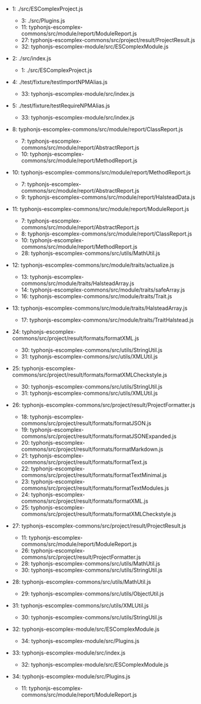 * 1:	./src/ESComplexProject.js
	* 3:	./src/Plugins.js
	* 11:	typhonjs-escomplex-commons/src/module/report/ModuleReport.js
	* 27:	typhonjs-escomplex-commons/src/project/result/ProjectResult.js
	* 32:	typhonjs-escomplex-module/src/ESComplexModule.js

* 2:	./src/index.js
	* 1:	./src/ESComplexProject.js

* 4:	./test/fixture/testImportNPMAlias.js
	* 33:	typhonjs-escomplex-module/src/index.js

* 5:	./test/fixture/testRequireNPMAlias.js
	* 33:	typhonjs-escomplex-module/src/index.js

* 8:	typhonjs-escomplex-commons/src/module/report/ClassReport.js
	* 7:	typhonjs-escomplex-commons/src/module/report/AbstractReport.js
	* 10:	typhonjs-escomplex-commons/src/module/report/MethodReport.js

* 10:	typhonjs-escomplex-commons/src/module/report/MethodReport.js
	* 7:	typhonjs-escomplex-commons/src/module/report/AbstractReport.js
	* 9:	typhonjs-escomplex-commons/src/module/report/HalsteadData.js

* 11:	typhonjs-escomplex-commons/src/module/report/ModuleReport.js
	* 7:	typhonjs-escomplex-commons/src/module/report/AbstractReport.js
	* 8:	typhonjs-escomplex-commons/src/module/report/ClassReport.js
	* 10:	typhonjs-escomplex-commons/src/module/report/MethodReport.js
	* 28:	typhonjs-escomplex-commons/src/utils/MathUtil.js

* 12:	typhonjs-escomplex-commons/src/module/traits/actualize.js
	* 13:	typhonjs-escomplex-commons/src/module/traits/HalsteadArray.js
	* 14:	typhonjs-escomplex-commons/src/module/traits/safeArray.js
	* 16:	typhonjs-escomplex-commons/src/module/traits/Trait.js

* 13:	typhonjs-escomplex-commons/src/module/traits/HalsteadArray.js
	* 17:	typhonjs-escomplex-commons/src/module/traits/TraitHalstead.js

* 24:	typhonjs-escomplex-commons/src/project/result/formats/formatXML.js
	* 30:	typhonjs-escomplex-commons/src/utils/StringUtil.js
	* 31:	typhonjs-escomplex-commons/src/utils/XMLUtil.js

* 25:	typhonjs-escomplex-commons/src/project/result/formats/formatXMLCheckstyle.js
	* 30:	typhonjs-escomplex-commons/src/utils/StringUtil.js
	* 31:	typhonjs-escomplex-commons/src/utils/XMLUtil.js

* 26:	typhonjs-escomplex-commons/src/project/result/ProjectFormatter.js
	* 18:	typhonjs-escomplex-commons/src/project/result/formats/formatJSON.js
	* 19:	typhonjs-escomplex-commons/src/project/result/formats/formatJSONExpanded.js
	* 20:	typhonjs-escomplex-commons/src/project/result/formats/formatMarkdown.js
	* 21:	typhonjs-escomplex-commons/src/project/result/formats/formatText.js
	* 22:	typhonjs-escomplex-commons/src/project/result/formats/formatTextMinimal.js
	* 23:	typhonjs-escomplex-commons/src/project/result/formats/formatTextModules.js
	* 24:	typhonjs-escomplex-commons/src/project/result/formats/formatXML.js
	* 25:	typhonjs-escomplex-commons/src/project/result/formats/formatXMLCheckstyle.js

* 27:	typhonjs-escomplex-commons/src/project/result/ProjectResult.js
	* 11:	typhonjs-escomplex-commons/src/module/report/ModuleReport.js
	* 26:	typhonjs-escomplex-commons/src/project/result/ProjectFormatter.js
	* 28:	typhonjs-escomplex-commons/src/utils/MathUtil.js
	* 30:	typhonjs-escomplex-commons/src/utils/StringUtil.js

* 28:	typhonjs-escomplex-commons/src/utils/MathUtil.js
	* 29:	typhonjs-escomplex-commons/src/utils/ObjectUtil.js

* 31:	typhonjs-escomplex-commons/src/utils/XMLUtil.js
	* 30:	typhonjs-escomplex-commons/src/utils/StringUtil.js

* 32:	typhonjs-escomplex-module/src/ESComplexModule.js
	* 34:	typhonjs-escomplex-module/src/Plugins.js

* 33:	typhonjs-escomplex-module/src/index.js
	* 32:	typhonjs-escomplex-module/src/ESComplexModule.js

* 34:	typhonjs-escomplex-module/src/Plugins.js
	* 11:	typhonjs-escomplex-commons/src/module/report/ModuleReport.js

